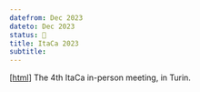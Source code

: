 ```yaml
---
datefrom: Dec 2023
dateto: Dec 2023
status: 🎤
title: ItaCa 2023
subtitle:
---
```


[[html](https://progetto-itaca.github.io/ItaCa-23/)] The 4th ItaCa in-person meeting, in Turin.
